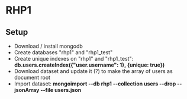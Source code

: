 # RHP1

## Setup

* Download / install mongodb
* Create databases "rhp1" and "rhp1_test"
* Create unique indexes on "rhp1" and "rhp1_test": **db.users.createIndex({"user.username": 1}, {unique: true})**
* Download dataset and update it (?) to make the array of users as document root
* Import dataset: **mongoimport --db rhp1 --collection users --drop --jsonArray --file users.json**
